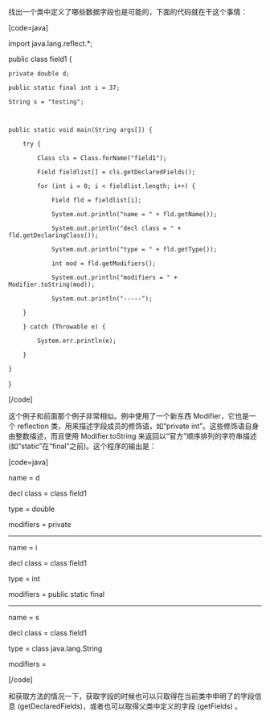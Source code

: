找出一个类中定义了哪些数据字段也是可能的，下面的代码就在干这个事情：
[code=java]
import java.lang.reflect.*;

public class field1 {
	private double d;
	public static final int i = 37;
	String s = "testing";

	public static void main(String args[]) {
		try {
			Class cls = Class.forName("field1");
			Field fieldlist[] = cls.getDeclaredFields();
			for (int i = 0; i < fieldlist.length; i++) {
				Field fld = fieldlist[i];
				System.out.println("name = " + fld.getName());
				System.out.println("decl class = " + fld.getDeclaringClass());
				System.out.println("type = " + fld.getType());
				int mod = fld.getModifiers();
				System.out.println("modifiers = " + Modifier.toString(mod));
				System.out.println("-----");
		}
		} catch (Throwable e) {
			System.err.println(e);
		}
	}
}
[/code]
这个例子和前面那个例子非常相似。例中使用了一个新东西 Modifier，它也是一个 reflection 类，用来描述字段成员的修饰语，如“private int”。这些修饰语自身由整数描述，而且使用 Modifier.toString 来返回以“官方”顺序排列的字符串描述 (如“static”在“final”之前)。这个程序的输出是：
[code=java]
name = d
decl class = class field1
type = double
modifiers = private
-----
name = i
decl class = class field1
type = int
modifiers = public static final
-----
name = s
decl class = class field1
type = class java.lang.String
modifiers =
[/code]
和获取方法的情况一下，获取字段的时候也可以只取得在当前类中申明了的字段信息 (getDeclaredFields)，或者也可以取得父类中定义的字段 (getFields) 。